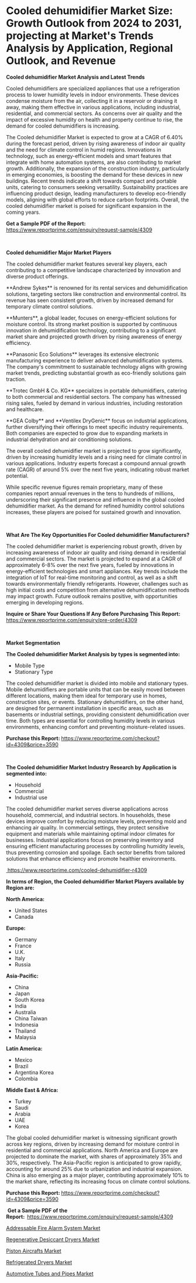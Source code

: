 <p><h1>Cooled dehumidifier Market Size: Growth Outlook from 2024 to 2031, projecting at Market's Trends Analysis by Application, Regional Outlook, and Revenue</h1></p><p><strong>Cooled dehumidifier Market Analysis and Latest Trends</strong></p>
<p><p>Cooled dehumidifiers are specialized appliances that use a refrigeration process to lower humidity levels in indoor environments. These devices condense moisture from the air, collecting it in a reservoir or draining it away, making them effective in various applications, including industrial, residential, and commercial sectors. As concerns over air quality and the impact of excessive humidity on health and property continue to rise, the demand for cooled dehumidifiers is increasing.</p><p>The Cooled dehumidifier Market is expected to grow at a CAGR of 6.40% during the forecast period, driven by rising awareness of indoor air quality and the need for climate control in humid regions. Innovations in technology, such as energy-efficient models and smart features that integrate with home automation systems, are also contributing to market growth. Additionally, the expansion of the construction industry, particularly in emerging economies, is boosting the demand for these devices in new buildings. Recent trends indicate a shift towards compact and portable units, catering to consumers seeking versatility. Sustainability practices are influencing product design, leading manufacturers to develop eco-friendly models, aligning with global efforts to reduce carbon footprints. Overall, the cooled dehumidifier market is poised for significant expansion in the coming years.</p></p>
<p><strong>Get a Sample PDF of the Report:&nbsp;</strong> <a href="https://www.reportprime.com/enquiry/request-sample/4309">https://www.reportprime.com/enquiry/request-sample/4309</a></p>
<p>&nbsp;</p>
<p><strong>Cooled dehumidifier Major Market Players</strong></p>
<p><p>The cooled dehumidifier market features several key players, each contributing to a competitive landscape characterized by innovation and diverse product offerings.</p><p>**Andrew Sykes** is renowned for its rental services and dehumidification solutions, targeting sectors like construction and environmental control. Its revenue has seen consistent growth, driven by increased demand for temporary climate control solutions.</p><p>**Munters**, a global leader, focuses on energy-efficient solutions for moisture control. Its strong market position is supported by continuous innovation in dehumidification technology, contributing to a significant market share and projected growth driven by rising awareness of energy efficiency.</p><p>**Panasonic Eco Solutions** leverages its extensive electronic manufacturing experience to deliver advanced dehumidification systems. The company's commitment to sustainable technology aligns with growing market trends, predicting substantial growth as eco-friendly solutions gain traction.</p><p>**Trotec GmbH & Co. KG** specializes in portable dehumidifiers, catering to both commercial and residential sectors. The company has witnessed rising sales, fueled by demand in various industries, including restoration and healthcare.</p><p>**GEA Colby** and **Ventilex DryGenic** focus on industrial applications, further diversifying their offerings to meet specific industry requirements. Both companies are expected to grow due to expanding markets in industrial dehydration and air conditioning solutions.</p><p>The overall cooled dehumidifier market is projected to grow significantly, driven by increasing humidity levels and a rising need for climate control in various applications. Industry experts forecast a compound annual growth rate (CAGR) of around 5% over the next five years, indicating robust market potential.</p><p>While specific revenue figures remain proprietary, many of these companies report annual revenues in the tens to hundreds of millions, underscoring their significant presence and influence in the global cooled dehumidifier market. As the demand for refined humidity control solutions increases, these players are poised for sustained growth and innovation.</p></p>
<p>&nbsp;</p>
<p><strong>What Are The Key Opportunities For Cooled dehumidifier Manufacturers?</strong></p>
<p><p>The cooled dehumidifier market is experiencing robust growth, driven by increasing awareness of indoor air quality and rising demand in residential and commercial sectors. The market is projected to expand at a CAGR of approximately 6-8% over the next five years, fueled by innovations in energy-efficient technologies and smart appliances. Key trends include the integration of IoT for real-time monitoring and control, as well as a shift towards environmentally friendly refrigerants. However, challenges such as high initial costs and competition from alternative dehumidification methods may impact growth. Future outlook remains positive, with opportunities emerging in developing regions.</p></p>
<p><strong>Inquire or Share Your Questions If Any Before Purchasing This Report:</strong> <a href="https://www.reportprime.com/enquiry/pre-order/4309">https://www.reportprime.com/enquiry/pre-order/4309</a></p>
<p>&nbsp;</p>
<p><strong>Market Segmentation</strong></p>
<p><strong>The Cooled dehumidifier Market Analysis by types is segmented into:</strong></p>
<p><ul><li>Mobile Type</li><li>Stationary Type</li></ul></p>
<p><p>The cooled dehumidifier market is divided into mobile and stationary types. Mobile dehumidifiers are portable units that can be easily moved between different locations, making them ideal for temporary use in homes, construction sites, or events. Stationary dehumidifiers, on the other hand, are designed for permanent installation in specific areas, such as basements or industrial settings, providing consistent dehumidification over time. Both types are essential for controlling humidity levels in various environments, enhancing comfort and preventing moisture-related issues.</p></p>
<p><strong>Purchase this Report:&nbsp;</strong><a href="https://www.reportprime.com/checkout?id=4309&price=3590">https://www.reportprime.com/checkout?id=4309&price=3590</a></p>
<p>&nbsp;</p>
<p><strong>The Cooled dehumidifier Market Industry Research by Application is segmented into:</strong></p>
<p><ul><li>Household</li><li>Commercial</li><li>Industrial use</li></ul></p>
<p><p>The cooled dehumidifier market serves diverse applications across household, commercial, and industrial sectors. In households, these devices improve comfort by reducing moisture levels, preventing mold and enhancing air quality. In commercial settings, they protect sensitive equipment and materials while maintaining optimal indoor climates for businesses. Industrial applications focus on preserving inventory and ensuring efficient manufacturing processes by controlling humidity levels, thus preventing corrosion and spoilage. Each sector benefits from tailored solutions that enhance efficiency and promote healthier environments.</p></p>
<p><a href="https://www.reportprime.com/cooled-dehumidifier-r4309">&nbsp;https://www.reportprime.com/cooled-dehumidifier-r4309</a></p>
<p><strong>In terms of Region, the Cooled dehumidifier Market Players available by Region are:</strong></p>
<p>
    <p> <strong> North America: </strong>
        <ul>
            <li>United States</li>
            <li>Canada</li>
        </ul>
        </p> 
    <p> <strong> Europe: </strong>
        <ul>
            <li>Germany</li>
            <li>France</li>
            <li>U.K.</li>
            <li>Italy</li>
            <li>Russia</li>
        </ul>
        </p> 
    <p> <strong> Asia-Pacific: </strong>
        <ul>
            <li>China</li>
            <li>Japan</li>
            <li>South Korea</li>
            <li>India</li>
            <li>Australia</li>
            <li>China Taiwan</li>
            <li>Indonesia</li>
            <li>Thailand</li>
            <li>Malaysia</li>
        </ul>
        </p> 
    <p> <strong> Latin America: </strong>
        <ul>
            <li>Mexico</li>
            <li>Brazil</li>
            <li>Argentina Korea</li>
            <li>Colombia</li>
        </ul>
        </p> 
    <p> <strong> Middle East & Africa: </strong>
        <ul>
            <li>Turkey</li>
            <li>Saudi</li>
            <li>Arabia</li>
            <li>UAE</li>
            <li>Korea</li>
        </ul>
    </p>
    </p>
<p><p>The global cooled dehumidifier market is witnessing significant growth across key regions, driven by increasing demand for moisture control in residential and commercial applications. North America and Europe are projected to dominate the market, with shares of approximately 35% and 30%, respectively. The Asia-Pacific region is anticipated to grow rapidly, accounting for around 25% due to urbanization and industrial expansion. China is also emerging as a major player, contributing approximately 10% to the market share, reflecting its increasing focus on climate control solutions.</p></p>
<p><strong>Purchase this Report: </strong><a href="https://www.reportprime.com/checkout?id=4309&price=3590">https://www.reportprime.com/checkout?id=4309&price=3590</a></p>
<p>&nbsp;<strong>Get a Sample PDF of the Report:&nbsp;&nbsp;</strong><a href="https://www.reportprime.com/enquiry/request-sample/4309">https://www.reportprime.com/enquiry/request-sample/4309</a></p>
<p><strong></strong></p>
<p><p><a href="https://github.com/gdfhhhj/Market-Research-Report-List-6/blob/main/addressable-fire-alarm-system-market.md">Addressable Fire Alarm System Market</a></p><p><a href="https://www.linkedin.com/pulse/regenerative-desiccant-dryers-market-investigation-8tk7c?trackingId=xakUd3Z%2BQ8WnVRQjrZqa8w%3D%3D">Regenerative Desiccant Dryers Market</a></p><p><a href="https://issuu.com/reportprime-2/docs/piston-aircrafts-market-size-2030.p_1f0f9cbe9a2b44">Piston Aircrafts Market</a></p><p><a href="https://www.linkedin.com/pulse/global-refrigerated-dryers-market-opportunities-forecast-period-4643c?trackingId=QYi9soiwSh%2BnpnkG2ZJxAg%3D%3D">Refrigerated Dryers Market</a></p><p><a href="https://issuu.com/reportprime-2/docs/automotive-tubes-and-pipes-market-s_73a3f4865e9230">Automotive Tubes and Pipes Market</a></p></p>